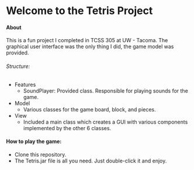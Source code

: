 # Welcome to the Tetris Project

#### About

This is a fun project I completed in TCSS 305 at UW - Tacoma. The graphical user interface
was the only thing I did, the game model was provided.

###### Structure:
- Features
  - SoundPlayer: Provided class. Responsible for playing sounds for the game.
- Model
  - Various classes for the game board, block, and pieces.
- View
  - Included a main class which creates a GUI with various components implemented by the other 6 classes.

#### How to play the game:
- Clone this repository.
- The Tetris.jar file is all you need. Just double-click it and enjoy.

